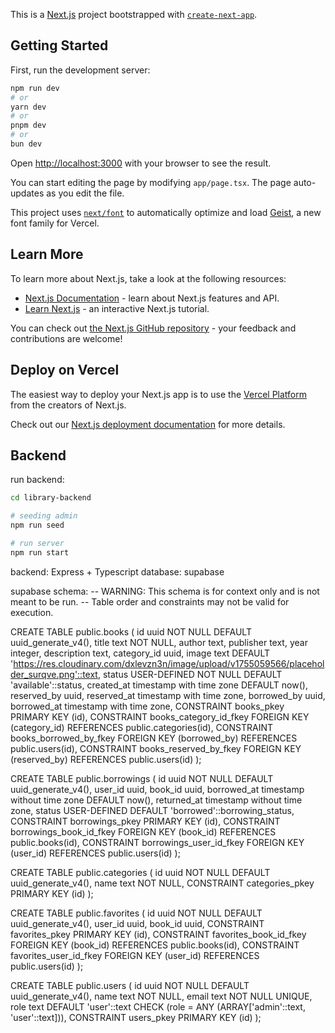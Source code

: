 This is a [Next.js](https://nextjs.org) project bootstrapped with [`create-next-app`](https://nextjs.org/docs/app/api-reference/cli/create-next-app).

## Getting Started

First, run the development server:

```bash
npm run dev
# or
yarn dev
# or
pnpm dev
# or
bun dev
```

Open [http://localhost:3000](http://localhost:3000) with your browser to see the result.

You can start editing the page by modifying `app/page.tsx`. The page auto-updates as you edit the file.

This project uses [`next/font`](https://nextjs.org/docs/app/building-your-application/optimizing/fonts) to automatically optimize and load [Geist](https://vercel.com/font), a new font family for Vercel.

## Learn More

To learn more about Next.js, take a look at the following resources:

- [Next.js Documentation](https://nextjs.org/docs) - learn about Next.js features and API.
- [Learn Next.js](https://nextjs.org/learn) - an interactive Next.js tutorial.

You can check out [the Next.js GitHub repository](https://github.com/vercel/next.js) - your feedback and contributions are welcome!

## Deploy on Vercel

The easiest way to deploy your Next.js app is to use the [Vercel Platform](https://vercel.com/new?utm_medium=default-template&filter=next.js&utm_source=create-next-app&utm_campaign=create-next-app-readme) from the creators of Next.js.

Check out our [Next.js deployment documentation](https://nextjs.org/docs/app/building-your-application/deploying) for more details.

## Backend

run backend:

```bash
cd library-backend

# seeding admin
npm run seed

# run server
npm run start
```

backend: Express + Typescript
database: supabase

supabase schema:
-- WARNING: This schema is for context only and is not meant to be run.
-- Table order and constraints may not be valid for execution.

CREATE TABLE public.books (
id uuid NOT NULL DEFAULT uuid_generate_v4(),
title text NOT NULL,
author text,
publisher text,
year integer,
description text,
category_id uuid,
image text DEFAULT 'https://res.cloudinary.com/dxlevzn3n/image/upload/v1755059566/placeholder_surqve.png'::text,
status USER-DEFINED NOT NULL DEFAULT 'available'::status,
created_at timestamp with time zone DEFAULT now(),
reserved_by uuid,
reserved_at timestamp with time zone,
borrowed_by uuid,
borrowed_at timestamp with time zone,
CONSTRAINT books_pkey PRIMARY KEY (id),
CONSTRAINT books_category_id_fkey FOREIGN KEY (category_id) REFERENCES public.categories(id),
CONSTRAINT books_borrowed_by_fkey FOREIGN KEY (borrowed_by) REFERENCES public.users(id),
CONSTRAINT books_reserved_by_fkey FOREIGN KEY (reserved_by) REFERENCES public.users(id)
);

CREATE TABLE public.borrowings (
id uuid NOT NULL DEFAULT uuid_generate_v4(),
user_id uuid,
book_id uuid,
borrowed_at timestamp without time zone DEFAULT now(),
returned_at timestamp without time zone,
status USER-DEFINED DEFAULT 'borrowed'::borrowing_status,
CONSTRAINT borrowings_pkey PRIMARY KEY (id),
CONSTRAINT borrowings_book_id_fkey FOREIGN KEY (book_id) REFERENCES public.books(id),
CONSTRAINT borrowings_user_id_fkey FOREIGN KEY (user_id) REFERENCES public.users(id)
);

CREATE TABLE public.categories (
id uuid NOT NULL DEFAULT uuid_generate_v4(),
name text NOT NULL,
CONSTRAINT categories_pkey PRIMARY KEY (id)
);

CREATE TABLE public.favorites (
id uuid NOT NULL DEFAULT uuid_generate_v4(),
user_id uuid,
book_id uuid,
CONSTRAINT favorites_pkey PRIMARY KEY (id),
CONSTRAINT favorites_book_id_fkey FOREIGN KEY (book_id) REFERENCES public.books(id),
CONSTRAINT favorites_user_id_fkey FOREIGN KEY (user_id) REFERENCES public.users(id)
);

CREATE TABLE public.users (
id uuid NOT NULL DEFAULT uuid_generate_v4(),
name text NOT NULL,
email text NOT NULL UNIQUE,
role text DEFAULT 'user'::text CHECK (role = ANY (ARRAY['admin'::text, 'user'::text])),
CONSTRAINT users_pkey PRIMARY KEY (id)
);
